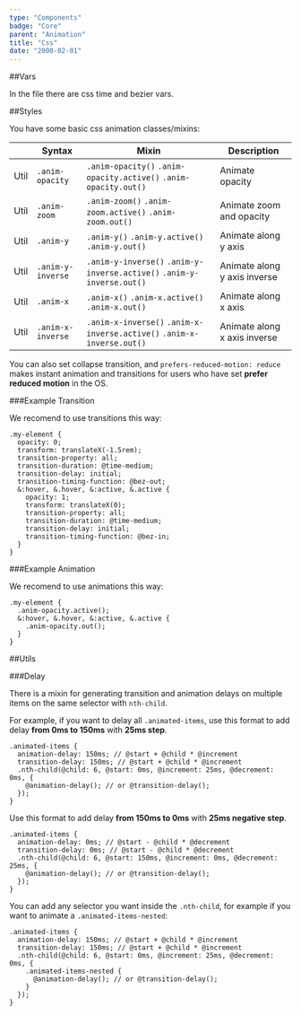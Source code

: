 ```yaml
---
type: "Components"
badge: "Core"
parent: "Animation"
title: "Css"
date: "2000-02-01"
---
```


##Vars

In the file there are css time and bezier vars.

##Styles

You have some basic css animation classes/mixins:

<div class="table--scroll">

|                         | Syntax                                    | Mixin                         | Description                   |
| ----------------------- | ----------------------------------------- | ----------------------------- | ----------------------------- |
| Util                  | `.anim-opacity`   | `.anim-opacity()` `.anim-opacity.active()` `.anim-opacity.out()`                | Animate opacity            |
| Util                  | `.anim-zoom`   | `.anim-zoom()` `.anim-zoom.active()` `.anim-zoom.out()`                | Animate zoom and opacity            |
| Util                  | `.anim-y`   | `.anim-y()` `.anim-y.active()` `.anim-y.out()`                | Animate along y axis            |
| Util                  | `.anim-y-inverse`   | `.anim-y-inverse()` `.anim-y-inverse.active()` `.anim-y-inverse.out()`                | Animate along y axis inverse           |
| Util                  | `.anim-x`   | `.anim-x()` `.anim-x.active()` `.anim-x.out()`                | Animate along x axis            |
| Util                  | `.anim-x-inverse`   | `.anim-x-inverse()` `.anim-x-inverse.active()` `.anim-x-inverse.out()`                | Animate along x axis inverse           |

</div>

You can also set collapse transition, and `prefers-reduced-motion: reduce` makes instant animation and transitions for users who have set **prefer reduced motion** in the OS.

###Example Transition

We recomend to use transitions this way:

```less
.my-element {
  opacity: 0;
  transform: translateX(-1.5rem);
  transition-property: all;
  transition-duration: @time-medium;
  transition-delay: initial;
  transition-timing-function: @bez-out;
  &:hover, &.hover, &:active, &.active {
    opacity: 1;
    transform: translateX(0);
    transition-property: all;
    transition-duration: @time-medium;
    transition-delay: initial;
    transition-timing-function: @bez-in;
  }
}
```

###Example Animation

We recomend to use animations this way:

```less
.my-element {
  .anim-opacity.active();
  &:hover, &.hover, &:active, &.active {
    .anim-opacity.out();
  }
}
```

##Utils

###Delay

There is a mixin for generating transition and animation delays on multiple items on the same selector with `nth-child`.

For example, if you want to delay all `.animated-items`, use this format to add delay **from 0ms to 150ms** with **25ms step**.

```less
.animated-items {
  animation-delay: 150ms; // @start + @child * @increment
  transition-delay: 150ms; // @start + @child * @increment
  .nth-child(@child: 6, @start: 0ms, @increment: 25ms, @decrement: 0ms, {
    @animation-delay(); // or @transition-delay();
  });
}
```

Use this format to add delay **from 150ms to 0ms** with **25ms negative step**.

```less
.animated-items {
  animation-delay: 0ms; // @start - @child * @decrement
  transition-delay: 0ms; // @start - @child * @decrement
  .nth-child(@child: 6, @start: 150ms, @increment: 0ms, @decrement: 25ms, {
    @animation-delay(); // or @transition-delay();
  });
}
```

You can add any selector you want inside the `.nth-child`, for example if you want to animate a `.animated-items-nested`:

```less
.animated-items {
  animation-delay: 150ms; // @start + @child * @increment
  transition-delay: 150ms; // @start + @child * @increment
  .nth-child(@child: 6, @start: 0ms, @increment: 25ms, @decrement: 0ms, {
    .animated-items-nested {
      @animation-delay(); // or @transition-delay();
    }
  });
}
```
